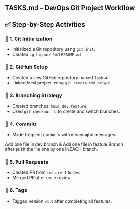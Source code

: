 ## TASKS.md – DevOps Git Project Workflow

## ✅ Step-by-Step Activities



### 🔹 1. Git Initialization
- Initialized a Git repository using `git init`.
- Created `.gitignore` and `README.md`



### 🔹 2. GitHub Setup
- Created a new GitHub repository named `Task-4`.
- Linked local project using `git remote add origin`.




### 🔹 3. Branching Strategy
- Created branches: `main`, `dev`, `feature`.
- Used `git checkout -b` to create and switch branches.



### 🔹 4. Commits
- Made frequent commits with meaningful messages.


Add one file in dev branch &    Add one file in feature Branch   
after push the file one by one in EACH  branch.


### 🔹 5. Pull Requests
- Created PR from `feature-1` to `dev`.
- Merged PR after code review.



### 🔹 6. Tags
- Tagged version `v1.0` after completing all features.
